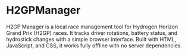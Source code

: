 # H2GPManager
H2GP Manager is a local race management tool for Hydrogen Horizon Grand Prix (H2GP) races. It tracks driver rotations, battery status, and hydrostick changes with a simple browser interface. Built with HTML, JavaScript, and CSS, it works fully offline with no server dependencies.

